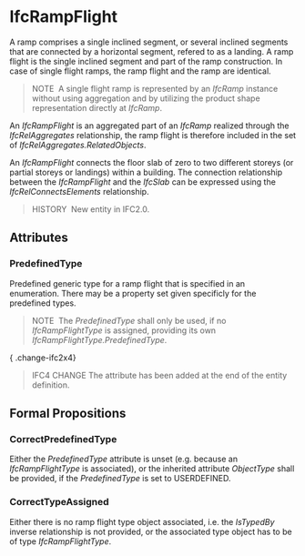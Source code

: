# IfcRampFlight

A ramp comprises a single inclined segment, or several inclined segments that are connected by a horizontal segment, refered to as a landing. A ramp flight is the single inclined segment and part of the ramp construction. In case of single flight ramps, the ramp flight and the ramp are identical.

> NOTE&nbsp; A single flight ramp is represented by an _IfcRamp_ instance without using aggregation and by utilizing the product shape representation directly at _IfcRamp_.

An _IfcRampFlight_ is an aggregated part of an _IfcRamp_ realized through the _IfcRelAggregates_ relationship, the ramp flight is therefore included in the set of _IfcRelAggregates.RelatedObjects_.

An _IfcRampFlight_ connects the floor slab of zero to two different storeys (or partial storeys or landings) within a building. The connection relationship between the _IfcRampFlight_ and the _IfcSlab_ can be expressed using the _IfcRelConnectsElements_ relationship.

> HISTORY&nbsp; New entity in IFC2.0.

## Attributes

### PredefinedType
Predefined generic type for a ramp flight that is specified in an enumeration. There may be a property set given specificly for the predefined types.
> NOTE&nbsp; The _PredefinedType_ shall only be used, if no _IfcRampFlightType_ is assigned, providing its own _IfcRampFlightType.PredefinedType_.

{ .change-ifc2x4}
> IFC4 CHANGE The attribute has been added at the end of the entity definition.

## Formal Propositions

### CorrectPredefinedType
Either the _PredefinedType_ attribute is unset (e.g. because an _IfcRampFlightType_ is associated), or the inherited attribute _ObjectType_ shall be provided, if the _PredefinedType_ is set to USERDEFINED.

### CorrectTypeAssigned
Either there is no ramp flight type object associated, i.e. the _IsTypedBy_ inverse relationship is not provided, or the associated type object has to be of type _IfcRampFlightType_.
